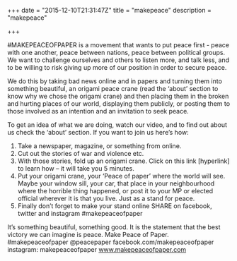 +++
date = "2015-12-10T21:31:47Z"
title = "makepeace"
description = "makepeace"

+++

#MAKEPEACEOFPAPER is a movement that wants to put peace first - peace with one another, peace between nations, peace between political groups. We want to challenge ourselves and others to listen more, and talk less, and to be willing to risk giving up more of our position in order to secure peace.  

We do this by taking bad news online and in papers and turning them into something beautiful, an origami peace crane (read the ‘about’ section to know why we chose the origami crane) and then placing them in the broken and hurting places of our world, displaying them publicly, or posting them to those involved as an intention and an invitation to seek peace.

To get an idea of what we are doing, watch our video, and to find out about us check the ‘about’ section.
If you want to join us here’s how:

1. Take a newspaper, magazine, or something from online.
1. Cut out the stories of war and violence etc.
1. With those stories, fold up an origami crane. Click on this link [hyperlink] to learn how – it will take
you 5 minutes.
1. Put your origami crane, your ‘Peace of paper’ where the world will see. Maybe your window sill, your car, that place in your neighbourhood where the horrible thing happened, or post it to your MP or elected official wherever it is that you live. Just as a stand for peace.
1. Finally don’t forget to make your stand online SHARE on facebook, twitter and instagram #makepeaceofpaper

It’s something beautiful, something good. It is the statement that the best victory we can imagine is peace. Make Peace of Paper.
#makepeaceofpaper @peacepaper facebook.com/makepeaceofpaper instagram: makepeaceofpaper www.makepeaceofpaper.com
